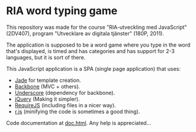 # RIA word typing game

This repository was made for the course "RIA-utveckling med JavaScript" (2DV407),
program "Utvecklare av digitala tjänster" (180P, 2011).

The application is supposed to be a word game where you type in the word that's displayed,
is timed and has categories and has support for 2-3 languages, but it is sort of there.

This JavaScript application is a SPA (single page application) that uses:
+ [Jade](https://github.com/visionmedia/jade) for template creation.
+ [Backbone](http://backbonejs.org/) (MVC + others).
+ [Underscore](http://underscorejs.org/) (dependency for backbone).
+ [jQuery](http://jquery.com/) (Making it simpler).
+ [RequireJS](http://requirejs.org/) (including files in a nicer way).
+ [r.js](https://github.com/jrburke/r.js/) (minifying the code is sometimes a good thing).

Code documentation at [doc.html](http://zl222ag.github.io/RIA/doc.html).
Any help is appreciated…
